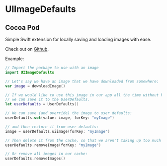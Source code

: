 # UIImageDefaults
## Cocoa Pod

Simple Swift extension for locally saving and loading images with ease.

Check out on [Github](https://github.com/mattDavo/UIImageDefaults).

Example:
```Swift
// Import the package to use with an image
import UIImageDefaults

// Let's say we have an image that we have downloaded from somewhere:
var image = downloadImage()

// If we would like to use this image in our app all the time without having to download it every time,
// we can save it to the UserDefaults.
let userDefaults = UserDefaults()

// We can save (and override) the image to user defaults:
userDefaults.set(value: image, forKey: "myImage")

// and then restore it from user defaults:
image = userDefaults.uiimage(forKey: "myImage")

// Then delete it from the cache, so that we aren't taking up too much room:
userDefaults.removeImage(forKey: "myImage")

// Or remove all images in our cache:
userDefaults.removeImages()
```


